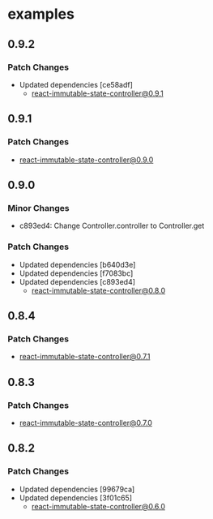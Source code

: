# examples

## 0.9.2

### Patch Changes

- Updated dependencies [ce58adf]
  - react-immutable-state-controller@0.9.1

## 0.9.1

### Patch Changes

- react-immutable-state-controller@0.9.0

## 0.9.0

### Minor Changes

- c893ed4: Change Controller.controller to Controller.get

### Patch Changes

- Updated dependencies [b640d3e]
- Updated dependencies [f7083bc]
- Updated dependencies [c893ed4]
  - react-immutable-state-controller@0.8.0

## 0.8.4

### Patch Changes

- react-immutable-state-controller@0.7.1

## 0.8.3

### Patch Changes

- react-immutable-state-controller@0.7.0

## 0.8.2

### Patch Changes

- Updated dependencies [99679ca]
- Updated dependencies [3f01c65]
  - react-immutable-state-controller@0.6.0
